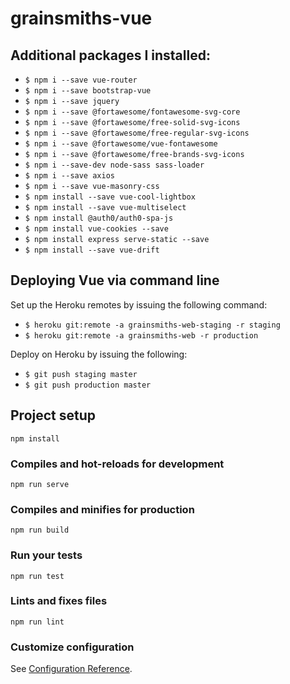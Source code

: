 # grainsmiths-vue

## Additional packages I installed:

* `$ npm i --save vue-router`
* `$ npm i --save bootstrap-vue`
* `$ npm i --save jquery`
* `$ npm i --save @fortawesome/fontawesome-svg-core`
* `$ npm i --save @fortawesome/free-solid-svg-icons`
* `$ npm i --save @fortawesome/free-regular-svg-icons`
* `$ npm i --save @fortawesome/vue-fontawesome`
* `$ npm i --save @fortawesome/free-brands-svg-icons`
* `$ npm i --save-dev node-sass sass-loader`
* `$ npm i --save axios`
* `$ npm i --save vue-masonry-css`
* `$ npm install --save vue-cool-lightbox`
* `$ npm install --save vue-multiselect`
* `$ npm install @auth0/auth0-spa-js`
* `$ npm install vue-cookies --save`
* `$ npm install express serve-static --save`
* `$ npm install --save vue-drift`

## Deploying Vue via command line

Set up the Heroku remotes by issuing the following command:

* `$ heroku git:remote -a grainsmiths-web-staging -r staging`
* `$ heroku git:remote -a grainsmiths-web -r production`

Deploy on Heroku by issuing the following:

* `$ git push staging master`
* `$ git push production master`


## Project setup
```
npm install
```

### Compiles and hot-reloads for development
```
npm run serve
```

### Compiles and minifies for production
```
npm run build
```

### Run your tests
```
npm run test
```

### Lints and fixes files
```
npm run lint
```

### Customize configuration
See [Configuration Reference](https://cli.vuejs.org/config/).

